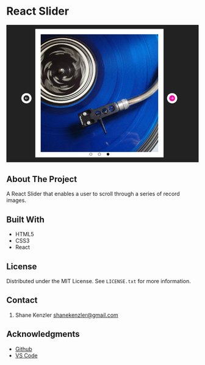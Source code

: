# React Slider

![Scrolling Animation Sidebar Screenshot](https://github.com/SKenzler/react-slider/blob/master/src/assets/react-slider-image.jpg)

## About The Project

A React Slider that enables a user to scroll through a series of record images.

## Built With

* HTML5
* CSS3
* React

## License

Distributed under the MIT License. See `LICENSE.txt` for more information.


## Contact
1. Shane Kenzler <shanekenzler@gmail.com>

## Acknowledgments

* [Github](https://github.com)
* [VS Code](https://code.visualstudio.com)


